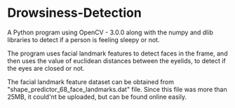 # Drowsiness-Detection
A Python program using OpenCV - 3.0.0 along with the numpy and dlib libraries to detect if a person is feeling sleepy or not.

The program uses facial landmark features to detect faces in the frame, and then uses the value of euclidean distances between the eyelids, to detect if the eyes are closed or not.

The facial landmark feature dataset can be obtained from "shape_predictor_68_face_landmarks.dat" file. Since this file was more than 25MB, it could'nt be uploaded, but can be found online easily.
